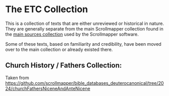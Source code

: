 # The ETC Collection

This is a collection of texts that are either unreviewed or historical in nature. They are generally separate from the main Scrollmapper collection found in the [main sources collection](https://github.com/scrollmapper/bible_databases_deuterocanonical/tree/master/sources) used by the Scrollmapper software.

Some of these texts, based on familiarity and credibility, have been moved over to the main collection or already existed there.

## Church History / Fathers Collection:

Taken from https://github.com/scrollmapper/bible_databases_deuterocanonical/tree/2024/churchFathersNiceneAndAnteNicene
